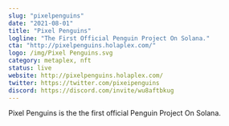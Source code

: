 ```yaml
---
slug: "pixelpenguins"
date: "2021-08-01"
title: "Pixel Penguins"
logline: "The First Official Penguin Project On Solana."
cta: "http://pixelpenguins.holaplex.com/"
logo: /img/Pixel Penguins.svg
category: metaplex, nft
status: live
website: http://pixelpenguins.holaplex.com/
twitter: https://twitter.com/pixeipenguins
discord: https://discord.com/invite/wu8aftbkug
---
```

Pixel Penguins is the the first official Penguin Project On Solana.